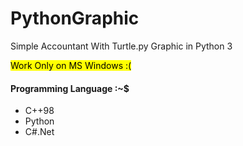 # PythonGraphic
Simple Accountant With Turtle.py Graphic in Python 3

<mark> Work Only on MS Windows :(</mark>

<h4>Programming Language :~$ </h4>
<ul>
  <li>C++98</li>
  <li>Python</li>
  <li>C#.Net</li>
</ul>
